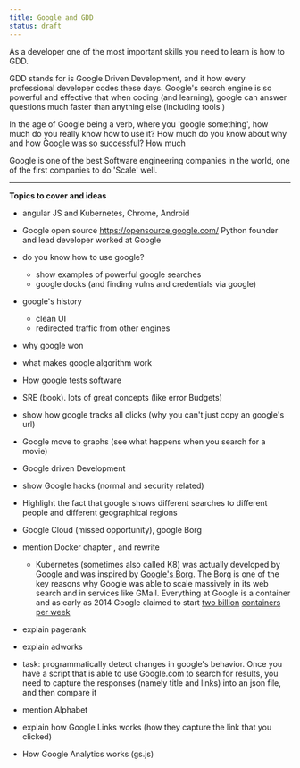```yaml
---
title: Google and GDD
status: draft
---
```


As a developer one of the most important skills you need to learn is how to GDD.

GDD stands for is Google Driven Development, and it how every professional developer codes these days. Google's search engine is so powerful and effective that when coding (and learning), google can answer questions much faster than anything else (including tools )

In the age of Google being a verb, where you 'google something', how much do you really know how to use it? How much do you know about why and how Google was so successful? How much  

Google is one of the best Software engineering companies in the world, one of the first companies to do 'Scale' well. 


---

**Topics to cover and ideas**
 
 - angular JS and Kubernetes, Chrome, Android
 - Google open source https://opensource.google.com/   Python founder and lead developer worked at Google
 - do you know how to use google?
    - show examples of powerful google searches
    - google docks (and finding vulns and credentials via google)
 - google's history 
    - clean UI
    - redirected traffic from other engines
 - why google won
 - what makes google algorithm work
 - How google tests software
 - SRE (book). lots of great concepts (like error Budgets)
 - show how google tracks all clicks (why you can't just copy an google's url)

 - Google move to graphs (see what happens when you search for a movie)
 - Google driven Development
 - show Google hacks (normal and security related)
 - Highlight the fact that google shows different searches to different people and different geographical regions
- Google Cloud (missed opportunity), google Borg

- mention Docker chapter , and rewrite 
   - Kubernetes (sometimes also called K8) was actually developed by Google and was inspired by [Google's Borg](https://ai.google/research/pubs/pub43438). The Borg is one of the key reasons why Google was able to scale massively in its web search and in services like GMail. Everything at Google is a container and as early as 2014 Google claimed to start [two billion](https://www.theregister.co.uk/2014/05/23/google_containerization_two_billion/) [containers per week](https://cloud.google.com/containers/)
- explain pagerank    
- explain adworks

- task: programmatically detect changes in google's behavior. Once you have a script that is able to use Google.com to search for results, you need to capture the responses (namely title and links) into an json file, and then compare it
- mention Alphabet
- explain how Google Links works (how they capture the link that you clicked)
- How Google Analytics works (gs.js)

